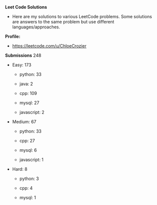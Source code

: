 **Leet Code Solutions**

- Here are my solutions to various LeetCode problems. Some solutions are answers to the same problem but use different languages/approaches.

**Profile:**

- https://leetcode.com/u/ChloeCrozier


**Submissions** 248
- Easy: 173

  -  python: 33

  -  java: 2

  -  cpp: 109

  -  mysql: 27

  -  javascript: 2


- Medium: 67

  -  python: 33

  -  cpp: 27

  -  mysql: 6

  -  javascript: 1


- Hard: 8

  -  python: 3

  -  cpp: 4

  -  mysql: 1
